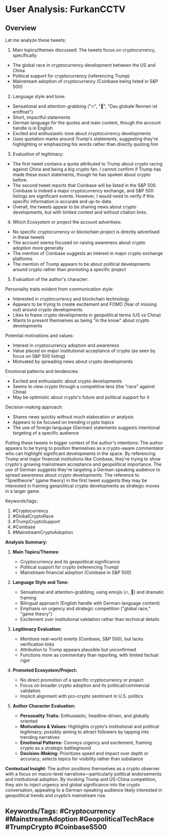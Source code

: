 # User Analysis: FurkanCCTV

## Overview

<think>
Let me analyze these tweets:

1. Main topics/themes discussed:
The tweets focus on cryptocurrency, specifically:
- The global race in cryptocurrency development between the US and China
- Political support for cryptocurrency (referencing Trump)
- Mainstream adoption of cryptocurrency (Coinbase being listed in S&P 500)

2. Language style and tone:
- Sensational and attention-grabbing ("🔥", "👀", "Das globale Rennen ist eröffnet")
- Short, impactful statements
- German language for the quotes and main content, though the account handle is in English
- Excited and enthusiastic tone about cryptocurrency developments
- Uses quotation marks around Trump's statements, suggesting they're highlighting or emphasizing his words rather than directly quoting him

3. Evaluation of legitimacy:
- The first tweet contains a quote attributed to Trump about crypto racing against China and being a big crypto fan. I cannot confirm if Trump has made these exact statements, though he has spoken about crypto before.
- The second tweet reports that Coinbase will be listed in the S&P 500. Coinbase is indeed a major cryptocurrency exchange, and S&P 500 listings are significant events. However, I would need to verify if this specific information is accurate and up-to-date.
- Overall, the tweets appear to be sharing news about crypto developments, but with limited context and without citation links.

4. Which Ecosystem or project the account advertises:
- No specific cryptocurrency or blockchain project is directly advertised in these tweets
- The account seems focused on raising awareness about crypto adoption more generally
- The mention of Coinbase suggests an interest in major crypto exchange platforms
- The mention of Trump appears to be about political developments around crypto rather than promoting a specific project

5. Evaluation of the author's character:

Personality traits evident from communication style:
- Interested in cryptocurrency and blockchain technology
- Appears to be trying to create excitement and FOMO (fear of missing out) around crypto developments
- Likes to frame crypto developments in geopolitical terms (US vs China)
- Wants to present themselves as being "in the know" about crypto developments

Potential motivations and values:
- Interest in cryptocurrency adoption and awareness
- Value placed on major institutional acceptance of crypto (as seen by focus on S&P 500 listing)
- Motivated by spreading news about crypto developments

Emotional patterns and tendencies:
- Excited and enthusiastic about crypto developments
- Seems to view crypto through a competitive lens (the "race" against China)
- May be optimistic about crypto's future and political support for it

Decision-making approach:
- Shares news quickly without much elaboration or analysis
- Appears to be focused on trending crypto topics
- The use of foreign language (German) statements suggests intentional targeting of a specific audience

Putting these tweets in bigger context of the author's intentions:
The author appears to be trying to position themselves as a crypto-aware commentator who can highlight significant developments in the space. By referencing Trump and major financial institutions like Coinbase, they're trying to show crypto's growing mainstream acceptance and geopolitical importance. The use of German suggests they're targeting a German-speaking audience to spread awareness about crypto developments. The reference to "Spieltheorie" (game theory) in the first tweet suggests they may be interested in framing geopolitical crypto developments as strategic moves in a larger game.

Keywords/tags:
1. #Cryptocurrency
2. #GlobalCryptoRace
3. #TrumpCryptoSupport
4. #Coinbase
5. #MainstreamCryptoAdoption
</think>

**Analysis Summary:**

1. **Main Topics/Themes:**
   - Cryptocurrency and its geopolitical significance
   - Political support for crypto (referencing Trump)
   - Mainstream financial adoption (Coinbase in S&P 500)

2. **Language Style and Tone:**
   - Sensational and attention-grabbing, using emojis (🔥, 👀) and dramatic framing
   - Bilingual approach (English handle with German-language content)
   - Emphasis on urgency and strategic competition ("global race," "game theory")
   - Excitement over institutional validation rather than technical details

3. **Legitimacy Evaluation:**
   - Mentions real-world events (Coinbase, S&P 500), but lacks verification links
   - Attribution to Trump appears plausible but unconfirmed
   - Functions more as commentary than reporting, with limited factual rigor

4. **Promoted Ecosystem/Project:**
   - No direct promotion of a specific cryptocurrency or project
   - Focus on broader crypto adoption and its political/commercial validation
   - Implicit alignment with pro-crypto sentiment in U.S. politics

5. **Author Character Evaluation:**
   - **Personality Traits:** Enthusiastic, headline-driven, and globally oriented
   - **Motivations & Values:** Highlights crypto's institutional and political legitimacy; possibly aiming to attract followers by tapping into trending narratives
   - **Emotional Patterns:** Conveys urgency and excitement, framing crypto as a strategic battleground
   - **Decision-Making:** Prioritizes speed and impact over depth or accuracy; selects topics for visibility rather than substance

**Contextual Insight:**
The author positions themselves as a crypto observer with a focus on macro-level narratives—particularly political endorsements and institutional adoption. By invoking Trump and US-China competition, they aim to inject urgency and global significance into the crypto conversation, appealing to a German-speaking audience likely interested in geopolitical trends and crypto’s mainstream rise.

**Keywords/Tags:**
#Cryptocurrency #MainstreamAdoption #GeopoliticalTechRace #TrumpCrypto #CoinbaseS500
---
